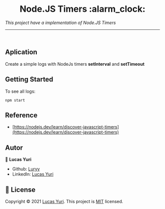 <h1 align="center">Node.JS Timers :alarm_clock: </h1>

_This project have a implementation of Node.JS Timers_

----
<br/>

## Aplication
Create a simple logs with NodeJs timers **setInterval** and **setTimeout**

## Getting Started

To see all logs:
```
npm start
```


## Reference
- [https://nodejs.dev/learn/discover-javascript-timers](https://nodejs.dev/learn/discover-javascript-timers)


## Autor

👤 **Lucas Yuri**

- Github: [Luryy](https://github.com/luryy)
- LinkedIn: [Lucas Yuri](https://linkedin.com/in/lucas-yuri)


## 📝 License

Copyright © 2021 [Lucas Yuri](https://github.com/luryy).
This project is [MIT](LICENSE) licensed.
